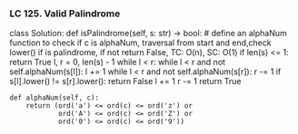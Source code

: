 ### LC 125. Valid Palindrome
class Solution:
    def isPalindrome(self, s: str) -> bool:
        # define an alphaNum function to check if c is alphaNum, traversal from start and end,check lower() if is palindrome, if not return False, TC: O(n), SC: O(1)
        if len(s) <= 1: return True
        l, r = 0, len(s) - 1
        while l < r:
            while l < r and not self.alphaNum(s[l]):
                l += 1
            while l < r and not self.alphaNum(s[r]):
                r -= 1
            if s[l].lower() != s[r].lower():
                return False
            l += 1
            r -= 1
        return True

    def alphaNum(self, c):
        return (ord('a') <= ord(c) <= ord('z') or
                ord('A') <= ord(c) <= ord('Z') or
                ord('0') <= ord(c) <= ord('9'))